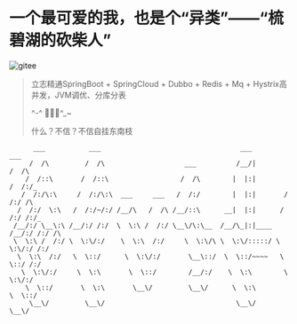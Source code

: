 # 一个最可爱的我，也是个“异类”——“梳碧湖的砍柴人”



![gitee](https://img.shields.io/badge/gitee-OPLike-blue) 




> 立志精通SpringBoot + SpringCloud + Dubbo + Redis + Mq + Hystrix高并发，JVM调优、分库分表
>
> ^-^ 💖💖💖^_~
>
> 什么？不信？不信自挂东南枝 
>
> 



```
      ___           ___                                   ___           ___     
     /  /\         /  /\                    ___          /__/|         /  /\    
    /  /::\       /  /::\                  /  /\        |  |:|        /  /:/_   
   /  /:/\:\     /  /:/\:\  ___     ___   /  /:/        |  |:|       /  /:/ /\  
  /  /:/  \:\   /  /:/~/:/ /__/\   /  /\ /__/::\      __|  |:|      /  /:/ /:/_ 
 /__/:/ \__\:\ /__/:/ /:/  \  \:\ /  /:/ \__\/\:\__  /__/\_|:|____ /__/:/ /:/ /\
 \  \:\ /  /:/ \  \:\/:/    \  \:\  /:/     \  \:\/\ \  \:\/:::::/ \  \:\/:/ /:/
  \  \:\  /:/   \  \::/      \  \:\/:/       \__\::/  \  \::/~~~~   \  \::/ /:/ 
   \  \:\/:/     \  \:\       \  \::/        /__/:/    \  \:\        \  \:\/:/  
    \  \::/       \  \:\       \__\/         \__\/      \  \:\        \  \::/   
     \__\/         \__\/                                 \__\/         \__\/                          
                                                     
```


